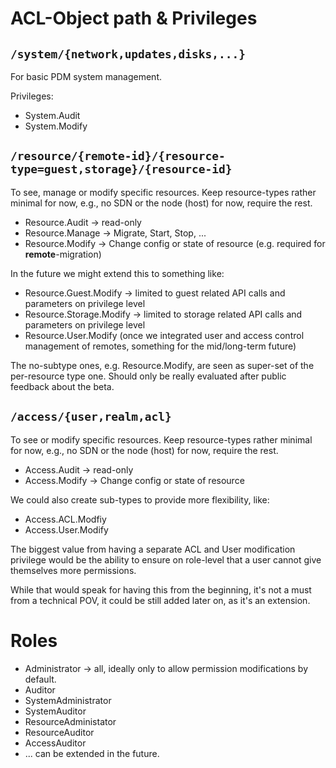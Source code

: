 # ACL-Object path & Privileges

## `/system/{network,updates,disks,...}`

For basic PDM system management.

Privileges:

- System.Audit
- System.Modify

## `/resource/{remote-id}/{resource-type=guest,storage}/{resource-id}`

To see, manage or modify specific resources. Keep resource-types rather minimal for now, e.g., no
SDN or the node (host) for now, require the rest.

- Resource.Audit -> read-only
- Resource.Manage -> Migrate, Start, Stop, ...
- Resource.Modify -> Change config or state of resource (e.g. required for **remote**-migration)

In the future we might extend this to something like:

- Resource.Guest.Modify -> limited to guest related API calls and parameters on privilege level
- Resource.Storage.Modify -> limited to storage related API calls and parameters on privilege level
- Resource.User.Modify (once we integrated user and access control management of remotes, something
  for the mid/long-term future)

The no-subtype ones, e.g. Resource.Modify, are seen as super-set of the per-resource type one.
Should only be really evaluated after public feedback about the beta.

## `/access/{user,realm,acl}`

To see or modify specific resources. Keep resource-types rather minimal for now, e.g., no
SDN or the node (host) for now, require the rest.

- Access.Audit -> read-only
- Access.Modify -> Change config or state of resource

We could also create sub-types to provide more flexibility, like:
- Access.ACL.Modfiy
- Access.User.Modify

The biggest value from having a separate ACL and User modification privilege would be the ability to
ensure on role-level that a user cannot give themselves more permissions.

While that would speak for having this from the beginning, it's not a must from a technical POV, it
could be still added later on, as it's an extension.

# Roles

- Administrator -> all, ideally only to allow permission modifications by default.
- Auditor
- SystemAdministrator
- SystemAuditor
- ResourceAdministator
- ResourceAuditor
- AccessAuditor
- ... can be extended in the future.
